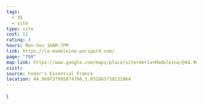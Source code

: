 ```yaml
---
tags:
  - 3S
  - site
type: site
cost: 11
rating: 3
hours: Mon-Sun 10AM-7PM
link: https://la-madeleine-perigord.com/
page: "798"
map-link: https://www.google.com/maps/place/site+de+la+Madeleine/@44.9696973,1.0303435,17z/data=!3m1!4b1!4m6!3m5!1s0x12ab4de836353c71:0xb6ab99710b527448!8m2!3d44.9696935!4d1.0329184!16s%2Fg%2F11s4d___9w?entry=ttu&g_ep=EgoyMDI0MTAxMy4wIKXMDSoASAFQAw%3D%3D
visit: 
source: Fodor's Essential France
location: 44.969737995874766,1.032863739131964
---
```

\
